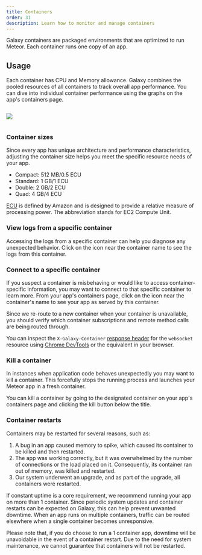 ```yaml
---
title: Containers
order: 31
description: Learn how to monitor and manage containers
---
```


Galaxy containers are packaged environments that are optimized to run Meteor. Each container runs one copy of an app.

<h2 id="usage">Usage</h2>

Each container has CPU and Memory allowance. Galaxy combines the pooled resources of all containers to track overall app performance. You can dive into individual container performance using the graphs on the app's containers page.

<img src="/images/container-item.png" style="margin: 1em 0;"/>

<h3 id="usage">Container sizes</h3>

Since every app has unique architecture and performance characteristics, adjusting the container size helps you meet the specific resource needs of your app.

- Compact: 512 MB/0.5 ECU
- Standard: 1 GB/1 ECU
- Double: 2 GB/2 ECU
- Quad: 4 GB/4 ECU

[ECU](https://aws.amazon.com/ec2/faqs/#hardware-information) is defined by Amazon and is designed to provide a relative measure of processing power. The abbreviation stands for EC2 Compute Unit.

<h3 id="connect-logs">View logs from a specific container</h3>

Accessing the logs from a specific container can help you diagnose any unexpected behavior. Click on the <span class="icon-document"></span> icon near the container name to see the logs from this container.

<h3 id="connect-container">Connect to a specific container</h3>

If you suspect a container is misbehaving or would like to access container-specific information, you may want to connect to that specific container to learn more. From your app's containers page, click on the <span class="icon-share"></span> icon near the container's name to see your app as served by this container.

Since we re-route to a new container when your container is unavailable, you should verify which container subscriptions and remote method calls are being routed through.

You can inspect the `X-Galaxy-Container` [response header](https://developers.google.com/web/tools/chrome-devtools/profile/network-performance/resource-loading#http-headers) for the `websocket` resource using [Chrome DevTools](https://developer.chrome.com/devtools) or the equivalent in your browser.

<h3 id="kill">Kill a container</h3>

In instances when application code behaves unexpectedly you may want to kill a container. This forcefully stops the  running process and launches your Meteor app in a fresh container.

You can kill a container by going to the designated container on your app's containers page and clicking the kill button below the title.

<h3 id="restarts">Container restarts</h3>

Containers may be restarted for several reasons, such as:

1. A bug in an app caused memory to spike, which caused its container to be killed and then restarted. 
2. The app was working correctly, but it was overwhelmed by the number of connections or the load placed on it. Consequently, its container ran out of memory, was killed and restarted. 
3. Our system underwent an upgrade, and as part of the upgrade, all containers were restarted.

If constant uptime is a core requirement, we recommend running your app on more than 1 container. Since periodic system updates and container restarts can be expected on Galaxy, this can help prevent unwanted downtime. When an app runs on multiple containers, traffic can be routed elsewhere when a single container becomes unresponsive.

Please note that, if you do choose to run a 1 container app, downtime will be unavoidable in the event of a container restart. Due to the need for system maintenance, we cannot guarantee that containers will not be restarted.